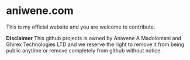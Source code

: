 # aniwene.com
This is my official website and you are welcome to contribute.

**Disclaimer**
This github projects is owned by Aniwene A Madolomani and Ghirex Technologies LTD and we reserve the right to remove it from being public anytime or remove completely from github without notice. 
